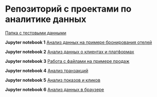 # **Репозиторий с проектами по аналитике данных**

[Папка с тестовыми данными](https://github.com/erohin94/Data-analysis/tree/main/DATA)

**Jupyter notebook 1** [Анализ данных на примере бронирования отелей](https://github.com/erohin94/Data-analysis/blob/main/Proekt1.ipynb)

**Jupyter notebook 2** [Анализ данных о клиентах и платформах](https://github.com/erohin94/Data-analysis/blob/main/Proekt2.ipynb)

**Jupyter notebook 3** [Работа с файлами на примере продаж](https://github.com/erohin94/Data-analysis/blob/main/proekt3.ipynb)

**Jupyter notebook 4** [Анализ транзакций](https://github.com/erohin94/Data-analysis/blob/main/Proekt4.ipynb)

**Jupyter notebook 5** [Анализ показов и кликов](https://github.com/erohin94/Data-analysis/blob/main/Proekt5.ipynb)

**Jupyter notebook 6** [Анализ данных в браузере](https://github.com/erohin94/Data-analysis/blob/main/Proekt6.ipynb)
